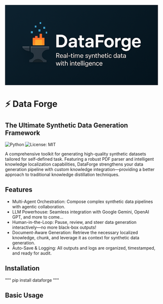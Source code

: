 <div align="center"><img src="https://github.com/phamkinhquoc2002/dataforge/blob/main/truelogo.png" alt="My Image" width="900"/></div>


# ⚡️ Data Forge
## The Ultimate Synthetic Data Generation Framework
![Python](https://img.shields.io/badge/Python-3.11%2B-blue?logo=python) ![License: MIT](https://img.shields.io/badge/License-MIT-green?logo=open-source-initiative)

A comprehensive toolkit for generating high-quality synthetic datasets tailored for self-defined task. Featuring a robust PDF parser and intelligent knowledge localization capabilities, DataForge strengthens your data generation pipeline with custom knowledge integration—providing a better approach to traditional knowledge distillation techniques. 

## Features
* Multi-Agent Orchestration: Compose complex synthetic data pipelines with agentic collaboration.
* LLM Powerhouse: Seamless integration with Google Gemini, OpenAI GPT, and more to come...
* Human-in-the-Loop: Pause, review, and steer data generation interactively—no more black-box outputs!
* Document-Aware Generation: Retrieve the necessary localized knowledge, chunk, and leverage it as context for synthetic data generation.
* Auto-Save & Logging: All outputs and logs are organized, timestamped, and ready for audit.

## Installation
"""
pip install dataforge
"""
## Basic Usage
